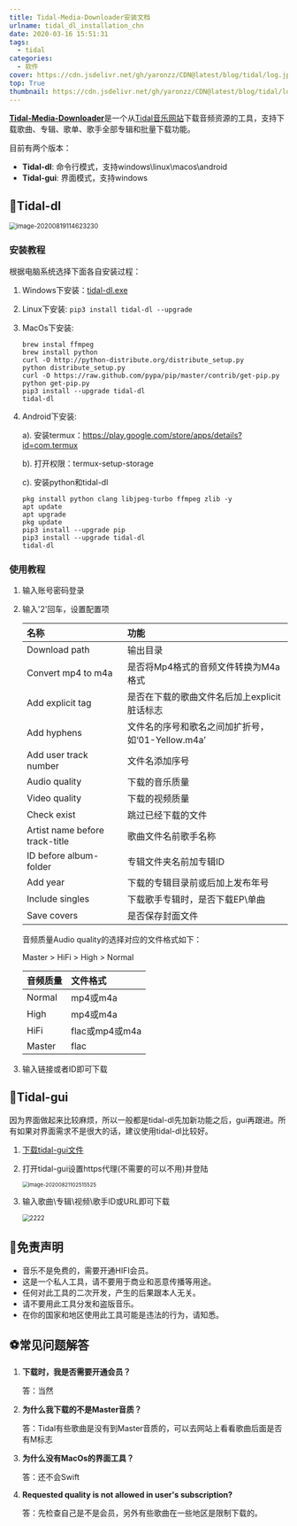 ```yaml
---
title: Tidal-Media-Downloader安装文档
urlname: tidal_dl_installation_chn
date: 2020-03-16 15:51:31
tags: 
  - tidal
categories: 
  - 软件
cover: https://cdn.jsdelivr.net/gh/yaronzz/CDN@latest/blog/tidal/log.jpeg
top: True
thumbnail: https://cdn.jsdelivr.net/gh/yaronzz/CDN@latest/blog/tidal/log.jpeg
---
```


[**Tidal-Media-Downloader**](https://github.com/yaronzz/Tidal-Media-Downloader)是一个从[Tidal音乐网站](https://listen.tidal.com/)下载音频资源的工具，支持下载歌曲、专辑、歌单、歌手全部专辑和批量下载功能。

目前有两个版本：

- **Tidal-dl**: 命令行模式，支持windows\linux\macos\android
- **Tidal-gui**: 界面模式，支持windows

## 🎉Tidal-dl

<img src="https://i.loli.net/2020/08/19/gqW6zHI1SrKlomC.png" alt="image-20200819114623230" style="zoom: 80%;" />

### 安装教程

根据电脑系统选择下面各自安装过程：

1. Windows下安装：[tidal-dl.exe](https://github.com/yaronzz/Tidal-Media-Downloader/tree/master/TIDALDL-PY/exe)

2. Linux下安装: `pip3 install tidal-dl --upgrade`

3. MacOs下安装:

   ```shell
   brew instal ffmpeg
   brew install python
   curl -O http://python-distribute.org/distribute_setup.py
   python distribute_setup.py
   curl -O https://raw.github.com/pypa/pip/master/contrib/get-pip.py
   python get-pip.py
   pip3 install --upgrade tidal-dl
   tidal-dl
   ```

4. Android下安装:

   a). 安装termux：https://play.google.com/store/apps/details?id=com.termux

   b). 打开权限：termux-setup-storage

   c). 安装python和tidal-dl

   ```shell
   pkg install python clang libjpeg-turbo ffmpeg zlib -y
   apt update
   apt upgrade
   pkg update
   pip3 install --upgrade pip
   pip3 install --upgrade tidal-dl
   tidal-dl
   ```

### 使用教程

1. 输入账号密码登录

2. 输入'2'回车，设置配置项

   | 名称                           | 功能                                              |
   | :----------------------------- | :------------------------------------------------ |
   | Download path                  | 输出目录                                          |
   | Convert mp4 to m4a             | 是否将Mp4格式的音频文件转换为M4a格式              |
   | Add explicit tag               | 是否在下载的歌曲文件名后加上explicit脏话标志      |
   | Add hyphens                    | 文件名的序号和歌名之间加扩折号，如‘01-Yellow.m4a’ |
   | Add user track number          | 文件名添加序号                                    |
   | Audio quality                  | 下载的音乐质量                                    |
   | Video quality                  | 下载的视频质量                                    |
   | Check exist                    | 跳过已经下载的文件                                |
   | Artist name before track-title | 歌曲文件名前歌手名称                              |
   | ID before album-folder         | 专辑文件夹名前加专辑ID                            |
   | Add year                       | 下载的专辑目录前或后加上发布年号                  |
   | Include singles                | 下载歌手专辑时，是否下载EP\单曲                   |
   | Save covers                    | 是否保存封面文件                                  |

   音频质量Audio quality的选择对应的文件格式如下：

   Master > HiFi > High > Normal

   | 音频质量 | 文件格式       |
   | :------- | :------------- |
   | Normal   | mp4或m4a       |
   | High     | mp4或m4a       |
   | HiFi     | flac或mp4或m4a |
   | Master   | flac           |

3. 输入链接或者ID即可下载


## 🍕Tidal-gui

因为界面做起来比较麻烦，所以一般都是tidal-dl先加新功能之后，gui再跟进。所有如果对界面需求不是很大的话，建议使用tidal-dl比较好。

1. [下载tidal-gui文件](https://github.com/yaronzz/Tidal-Media-Downloader-PRO/releases)

2. 打开tidal-gui设置https代理(不需要的可以不用)并登陆
   
   <img src="https://i.loli.net/2020/08/21/KP1QcHjOnU63dgq.png" alt="image-20200821102515525" style="zoom:67%;" />
   
3. 输入歌曲\专辑\视频\歌手ID或URL即可下载

   <img src="https://i.loli.net/2020/08/06/sPLowIlCGyOdpVN.png" alt="2222" style="zoom:80%;" />

## 💎免责声明

- 音乐不是免费的，需要开通HIFI会员。
- 这是一个私人工具，请不要用于商业和恶意传播等用途。
- 任何对此工具的二次开发，产生的后果跟本人无关。
- 请不要用此工具分发和盗版音乐。
- 在你的国家和地区使用此工具可能是违法的行为，请知悉。

## ⚽常见问题解答

1. **下载时，我是否需要开通会员？**
   
   答：当然
   
2. **为什么我下载的不是Master音质？**

   答：Tidal有些歌曲是没有到Master音质的，可以去网站上看看歌曲后面是否有M标志

3. **为什么没有MacOs的界面工具？**

   答：还不会Swift

5. **Requested quality is not allowed in user's subscription?**

   答：先检查自己是不是会员，另外有些歌曲在一些地区是限制下载的。


